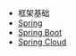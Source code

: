 
+ 框架基础
+ [Spring](/basic/backend/spring/spring.md)
+ [Spring Boot](/basic/backend/spring/spring-boot.md)
+ [Spring Cloud](/basic/backend/spring/spring-cloud.md)